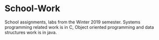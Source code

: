 # School-Work
School assignments, labs from the Winter 2019 semester. Systems programming related work is in C, 
Object oriented programming and data structures work is in java.
